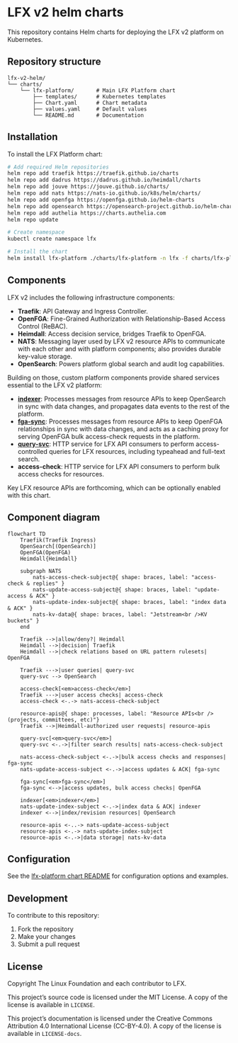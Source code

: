 # LFX v2 helm charts

This repository contains Helm charts for deploying the LFX v2 platform on Kubernetes.

## Repository structure

```text
lfx-v2-helm/
└── charts/
    └── lfx-platform/       # Main LFX Platform chart
        ├── templates/      # Kubernetes templates
        ├── Chart.yaml      # Chart metadata
        ├── values.yaml     # Default values
        └── README.md       # Documentation
```

## Installation

To install the LFX Platform chart:

```bash
# Add required Helm repositories
helm repo add traefik https://traefik.github.io/charts
helm repo add dadrus https://dadrus.github.io/heimdall/charts
helm repo add jouve https://jouve.github.io/charts/
helm repo add nats https://nats-io.github.io/k8s/helm/charts/
helm repo add openfga https://openfga.github.io/helm-charts
helm repo add opensearch https://opensearch-project.github.io/helm-charts/
helm repo add authelia https://charts.authelia.com
helm repo update

# Create namespace
kubectl create namespace lfx

# Install the chart
helm install lfx-platform ./charts/lfx-platform -n lfx -f charts/lfx-platform/values.yaml
```

## Components

LFX v2 includes the following infrastructure components:

- **Traefik**: API Gateway and Ingress Controller.
- **OpenFGA**: Fine-Grained Authorization with Relationship-Based Access
  Control (ReBAC).
- **Heimdall**: Access decision service, bridges Traefik to OpenFGA.
- **NATS**: Messaging layer used by LFX v2 resource APIs to communicate with
  each other and with platform components; also provides durable key-value storage.
- **OpenSearch**: Powers platform global search and audit log capabilities.

Building on those, custom platform components provide shared services essential
to the LFX v2 platform:

- **[indexer](https://github.com/linuxfoundation/lfx-v2-indexer-service)**:
  Processes messages from resource APIs to keep OpenSearch in sync
  with data changes, and propagates data events to the rest of the platform.
- **[fga-sync](https://github.com/linuxfoundation/lfx-v2-fga-sync)**: Processes
  messages from resource APIs to keep OpenFGA relationships in sync with data
  changes, and acts as a caching proxy for serving OpenFGA bulk access-check
  requests in the platform.
- **[query-svc](https://github.com/linuxfoundation/lfx-v2-query-service)**:
  HTTP service for LFX API consumers to perform
  access-controlled queries for LFX resources, including typeahead and
  full-text search.
- **access-check**: HTTP service for LFX API consumers to perform bulk access
  checks for resources.

Key LFX resource APIs are forthcoming, which can be optionally enabled with this chart.

## Component diagram

```mermaid
flowchart TD
    Traefik(Traefik Ingress)
    OpenSearch[(OpenSearch)]
    OpenFGA(OpenFGA)
    Heimdall{Heimdall}

    subgraph NATS
        nats-access-check-subject@{ shape: braces, label: "access-check & replies" }
        nats-update-access-subject@{ shape: braces, label: "update-access & ACK" }
        nats-update-index-subject@{ shape: braces, label: "index data & ACK" }
        nats-kv-data@{ shape: braces, label: "Jetstream<br />KV buckets" }
    end

    Traefik -->|allow/deny?| Heimdall
    Heimdall -->|decision| Traefik
    Heimdall -->|check relations based on URL pattern rulesets| OpenFGA

    Traefik --->|user queries| query-svc
    query-svc --> OpenSearch

    access-check[<em>access-check</em>]
    Traefik --->|user access checks| access-check
    access-check <-.-> nats-access-check-subject

    resource-apis@{ shape: processes, label: "Resource APIs<br />(projects, committees, etc)"}
    Traefik -->|Heimdall-authorized user requests| resource-apis

    query-svc[<em>query-svc</em>]
    query-svc <-.->|filter search results| nats-access-check-subject

    nats-access-check-subject <-.->|bulk access checks and responses| fga-sync
    nats-update-access-subject <-.->|access updates & ACK| fga-sync

    fga-sync[<em>fga-sync</em>]
    fga-sync <-->|access updates, bulk access checks| OpenFGA

    indexer[<em>indexer</em>]
    nats-update-index-subject <-.->|index data & ACK| indexer
    indexer <-->|index/revision resources| OpenSearch

    resource-apis <-..-> nats-update-access-subject
    resource-apis <-.-> nats-update-index-subject
    resource-apis <-.->|data storage| nats-kv-data
```

## Configuration

See the [lfx-platform chart README](./charts/lfx-platform/README.md) for configuration options and examples.

## Development

To contribute to this repository:

1. Fork the repository
2. Make your changes
3. Submit a pull request

## License

Copyright The Linux Foundation and each contributor to LFX.

This project’s source code is licensed under the MIT License. A copy of the
license is available in `LICENSE`.

This project’s documentation is licensed under the Creative Commons Attribution
4.0 International License \(CC-BY-4.0\). A copy of the license is available in
`LICENSE-docs`.
